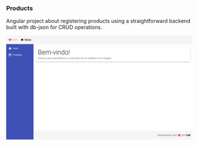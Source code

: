 ### Products

Angular project about registering products using a straightforward backend built with db-json for CRUD operations.

![Screenshot](screens/home.png)
